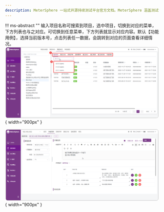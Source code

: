 ```yaml
---
description: MeterSphere 一站式开源持续测试平台官方文档。MeterSphere 涵盖测试管理、接口测试、UI 测试和性能测试等功能，全面兼容 JMeter、Selenium 等主流开源标准，有效助力开发和测试团队充分利用云弹性进行高度可 扩展的自动化测试，加速高质量的软件交付。
---
```


!!! ms-abstract ""
    输入项目名称可搜索到项目，选中项目，切换到对应的菜单，下方列表也与之对应。可切换到任意菜单，下方列表就显示对应内容。默认【功能用例】，选择当前版本号，点击列表任一数据，会跳转到对应的页面查看详细情况。<br>
![切换](../../img/user_manual/my_desk/attention/attention_2.png){ width="900px" }

![跳转](../../img/user_manual/my_desk/attention/attention_3.png){ width="900px" }
